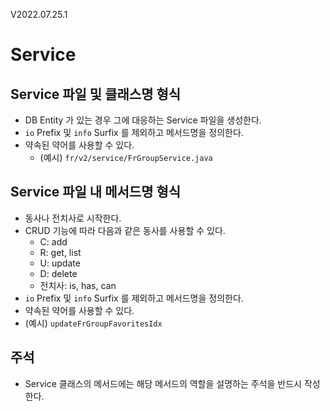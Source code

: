 V2022.07.25.1

# Service

## Service 파일 및 클래스명 형식

- DB Entity 가 있는 경우 그에 대응하는 Service 파일을 생성한다.
- `io` Prefix 및 `info` Surfix 를 제외하고 메서드명을 정의한다.
- 약속된 약어를 사용할 수 있다.
    - (예시) `fr/v2/service/FrGroupService.java`


## Service 파일 내 메서드명 형식

- 동사나 전치사로 시작한다.
- CRUD 기능에 따라 다음과 같은 동사를 사용할 수 있다.
    - C: add
    - R: get, list
    - U: update 
    - D: delete
    - 전치사: is, has, can
- `io` Prefix 및 `info` Surfix 를 제외하고 메서드명을 정의한다.
- 약속된 약어를 사용할 수 있다.
- (예시) `updateFrGroupFavoritesIdx`


## 주석

- Service 클래스의 메서드에는 해당 메서드의 역할을 설명하는 주석을 반드시 작성한다.
